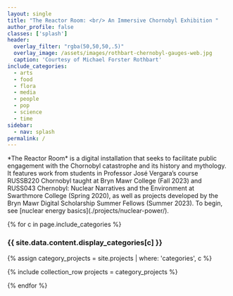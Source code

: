 ```yaml
---
layout: single
title: "The Reactor Room: <br/> An Immersive Chornobyl Exhibition "
author_profile: false
classes: ['splash']
header:
  overlay_filter: "rgba(50,50,50,.5)"
  overlay_image: /assets/images/rothbart-chernobyl-gauges-web.jpg
  caption: 'Courtesy of Michael Forster Rothbart'
include_categories:   
  - arts
  - food
  - flora
  - media
  - people
  - pop
  - science
  - time
sidebar:
  - nav: splash
permalink: /
---
```



<div id="mission" markdown="1">
  *The Reactor Room* is a digital installation that seeks to facilitate public engagement with the Chornobyl catastrophe and its history and mythology. It features work from students in Professor José Vergara’s course RUSSB220 Chornobyl taught at Bryn Mawr College (Fall 2023) and RUSS043 Chernobyl: Nuclear Narratives and the Environment at Swarthmore College (Spring 2020), as well as projects developed by the Bryn Mawr Digital Scholarship Summer Fellows (Summer 2023). To begin, see [nuclear energy basics](./projects/nuclear-power/). 
</div>

{% for c in page.include_categories %}

<div id="{{ c }}" class="pane">

<h3>{{ site.data.content.display_categories[c] }}</h3>

{% assign category_projects = site.projects | where: 'categories', c  %}

{% include collection_row projects = category_projects  %}
  
</div>

{% endfor %}
